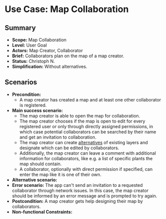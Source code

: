 # Use Case: Map Collaboration

## Summary

- **Scope:** Map Collaboration
- **Level:** User Goal
- **Actors:** Map Creator, Collaborator
- **Brief:** Collaborators plan on the map of a map creator.
- **Status:** Christoph N.
- **Simplification:** Without alternatives.

## Scenarios

- **Precondition:**
  - A map creator has created a map and at least one other collaborator is registered.
- **Main success scenario:**
  - The map creator is able to open the map for collaboration.
  - The map creator chooses if the map is open to edit for every registered user or only through directly assigned permissions,
    in which case potential collaborators can be searched by their name and get an invitation to collaboration.
  - The map creator can create [alternatives](../draft//layers_alternatives.md) of existing layers and designate which can be edited by collaborators.
  - Additionally, the map creator can leave a comment with additional information for collaborators,
    like e.g. a list of specific plants the map should contain.
  - A collaborator, optionally with direct permission if specified, can enter the map like it is one of their own.
- **Alternative scenario:**
- **Error scenario:**
  The app can't send an invitation to a requested collaborator through network issues.
  In this case, the map creator should be informed by an error message and is prompted to try again.
- **Postcondition:**
  A map creator gets help designing their map by collaborators.
- **Non-functional Constraints:**

